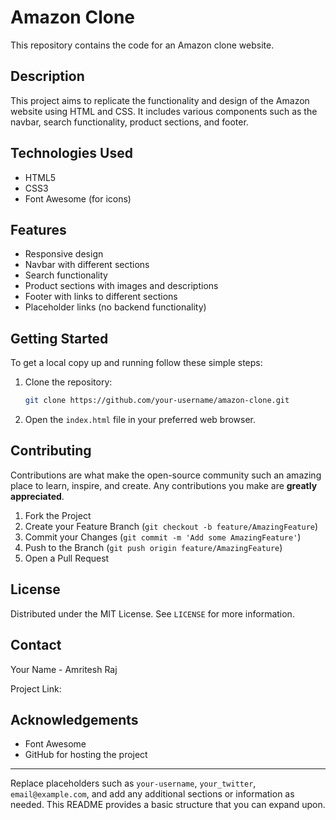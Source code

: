 # Amazon Clone

This repository contains the code for an Amazon clone website.

## Description

This project aims to replicate the functionality and design of the Amazon website using HTML and CSS. It includes various components such as the navbar, search functionality, product sections, and footer.

## Technologies Used

- HTML5
- CSS3
- Font Awesome (for icons)

## Features

- Responsive design
- Navbar with different sections
- Search functionality
- Product sections with images and descriptions
- Footer with links to different sections
- Placeholder links (no backend functionality)

## Getting Started

To get a local copy up and running follow these simple steps:

1. Clone the repository:
   ```sh
   git clone https://github.com/your-username/amazon-clone.git
   ```
2. Open the `index.html` file in your preferred web browser.

## Contributing

Contributions are what make the open-source community such an amazing place to learn, inspire, and create. Any contributions you make are **greatly appreciated**.

1. Fork the Project
2. Create your Feature Branch (`git checkout -b feature/AmazingFeature`)
3. Commit your Changes (`git commit -m 'Add some AmazingFeature'`)
4. Push to the Branch (`git push origin feature/AmazingFeature`)
5. Open a Pull Request

## License

Distributed under the MIT License. See `LICENSE` for more information.

## Contact

Your Name - Amritesh Raj

Project Link: 

## Acknowledgements

- Font Awesome
- GitHub for hosting the project

---

Replace placeholders such as `your-username`, `your_twitter`, `email@example.com`, and add any additional sections or information as needed. This README provides a basic structure that you can expand upon.
